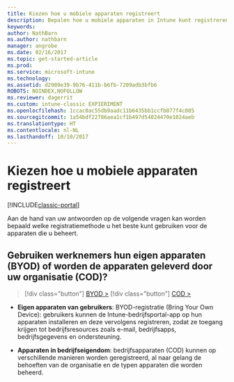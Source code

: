 ```yaml
---
title: Kiezen hoe u mobiele apparaten registreert
description: Bepalen hoe u mobiele apparaten in Intune kunt registreren door enkele eenvoudige vragen te beantwoorden
keywords: 
author: NathBarn
ms.author: nathbarn
manager: angrobe
ms.date: 02/16/2017
ms.topic: get-started-article
ms.prod: 
ms.service: microsoft-intune
ms.technology: 
ms.assetid: d2989e39-9b76-411b-b6fb-7209adb3bfb6
ROBOTS: NOINDEX,NOFOLLOW
ms.reviewer: dagerrit
ms.custom: intune-classic EXPIERIMENT
ms.openlocfilehash: 1ccac0ac55db9aadc11b6435bb1ccfb877f4c085
ms.sourcegitcommit: 1a54bdf22786aea1cf1b497d54024470e1024aeb
ms.translationtype: HT
ms.contentlocale: nl-NL
ms.lasthandoff: 10/10/2017
---
```

# <a name="choose-how-to-enroll-mobile-devices"></a>Kiezen hoe u mobiele apparaten registreert

[!INCLUDE[classic-portal](../includes/classic-portal.md)]

Aan de hand van uw antwoorden op de volgende vragen kan worden bepaald welke registratiemethode u het beste kunt gebruiken voor de apparaten die u beheert.

## <a name="do-employees-bring-their-own-devices-byod-or-are-devices-provided-by-your-organization-cod"></a>**Gebruiken werknemers hun eigen apparaten (BYOD) of worden de apparaten geleverd door uw organisatie (COD)?**

> [!div class="button"]
[BYOD >](choose-how-to-enroll-devices2.md)
> [!div class="button"]
[COD >](choose-how-to-enroll-devices3.md)

- **Eigen apparaten van gebruikers**: BYOD-registratie (Bring Your Own Device): gebruikers kunnen de Intune-bedrijfsportal-app op hun apparaten installeren en deze vervolgens registreren, zodat ze toegang krijgen tot bedrijfsresources zoals e-mail, bedrijfsapps, bedrijfsgegevens en ondersteuning.  

- **Apparaten in bedrijfseigendom**: bedrijfsapparaten (COD) kunnen op verschillende manieren worden geregistreerd, al naar gelang de behoeften van de organisatie en de typen apparaten die worden beheerd.
